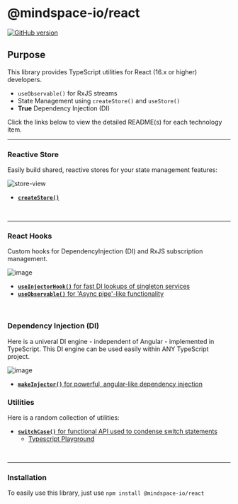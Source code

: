 # @mindspace-io/react

[![GitHub version](https://badge.fury.io/gh/ThomasBurleson%2Fmindspace-utils.svg)](https://badge.fury.io/gh/ThomasBurleson%2Fmindspace-utils)

## Purpose

This library provides TypeScript utilities for React (16.x or higher) developers.

- `useObservable()` for RxJS streams
- State Management using `createStore()` and `useStore()`
- **True** Dependency Injection (DI)

Click the links below to view the detailed README(s) for each technology item.

---

### Reactive Store

Easily build shared, reactive stores for your state management features:

![store-view](https://user-images.githubusercontent.com/210413/112065962-8c65b200-8b33-11eb-86b5-1bf831b6f4de.jpg)

- [**`createStore()`**](https://github.com/ThomasBurleson/mindspace-utils/blob/master/libs/utils/react/docs/stateManagement.md)

<br>

---

### React Hooks

Custom hooks for DependencyInjection (DI) and RxJS subscription management.

![image](https://user-images.githubusercontent.com/210413/68954901-8961f100-078a-11ea-8141-eac38ab21dab.png)

- [**`useInjectorHook()`** for fast DI lookups of singleton services](https://github.com/ThomasBurleson/mindspace-utils/blob/master/libs/utils/react/docs/useInjector.md)
- [**`useObservable()`** for 'Async pipe'-like functionality](https://github.com/ThomasBurleson/mindspace-utils/blob/master/libs/utils/react/docs/useObservable.md)

<br>

### Dependency Injection (DI)

Here is a univeral DI engine - independent of Angular - implemented in TypeScript. This DI engine can be used easily within ANY TypeScript project.

![image](https://user-images.githubusercontent.com/210413/68954909-8cf57800-078a-11ea-90db-df58987a9790.png)

- [**`makeInjector()`** for powerful, angular-like dependency injection](https://github.com/ThomasBurleson/mindspace-utils/blob/master/libs/utils/react/src/lib/di/README.md)

### Utilities

Here is a random collection of utilities:

- [**`switchCase()`** for functional API used to condense switch statements](https://github.com/ThomasBurleson/mindspace-utils/blob/master/libs/utils/react/src/lib/utils/README.md)
  - [Typescript Playground](http://bit.ly/2NPQob6)

<br>

---

### Installation

To easily use this library, just use `npm install @mindspace-io/react`
